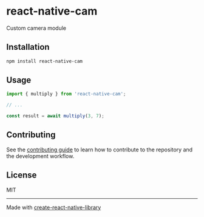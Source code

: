 # react-native-cam

Custom camera module

## Installation

```sh
npm install react-native-cam
```

## Usage

```js
import { multiply } from 'react-native-cam';

// ...

const result = await multiply(3, 7);
```

## Contributing

See the [contributing guide](CONTRIBUTING.md) to learn how to contribute to the repository and the development workflow.

## License

MIT

---

Made with [create-react-native-library](https://github.com/callstack/react-native-builder-bob)

